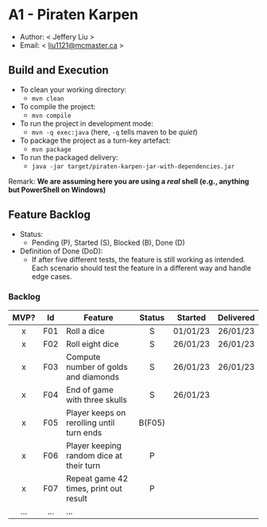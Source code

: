 # A1 - Piraten Karpen

  * Author: < Jeffery Liu >
  * Email: < liu1121@mcmaster.ca >

## Build and Execution

  * To clean your working directory:
    * `mvn clean`
  * To compile the project:
    * `mvn compile`
  * To run the project in development mode:
    * `mvn -q exec:java` (here, `-q` tells maven to be _quiet_)
  * To package the project as a turn-key artefact:
    * `mvn package`
  * To run the packaged delivery:
    * `java -jar target/piraten-karpen-jar-with-dependencies.jar` 

Remark: **We are assuming here you are using a _real_ shell (e.g., anything but PowerShell on Windows)**

## Feature Backlog

 * Status: 
   * Pending (P), Started (S), Blocked (B), Done (D)
 * Definition of Done (DoD):
   * If after five different tests, the feature is still working as intended. Each scenario should test the feature in a different way and handle edge cases.

### Backlog 

| MVP? | Id  | Feature  | Status  |  Started  | Delivered |
| :-:  |:-:  |---       | :-:     | :-:       | :-:       |
| x   | F01 | Roll a dice | S | 01/01/23 | 26/01/23 |
| x   | F02 | Roll eight dice | S | 26/01/23 | 26/01/23 |
| x   | F03 | Compute number of golds and diamonds | S | 26/01/23 | 26/01/23 |
| x   | F04 | End of game with three skulls | S | 26/01/23 |
| x   | F05 | Player keeps on rerolling until turn ends | B(F05) | |
| x   | F06 | Player keeping random dice at their turn | P | | 
| x   | F07 | Repeat game 42 times, print out result| P | | 
| ... | ... | ... |

